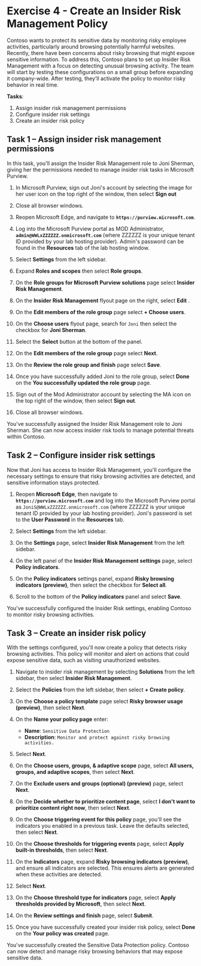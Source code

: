 # Exercise 4 - Create an Insider Risk Management Policy

Contoso wants to protect its sensitive data by monitoring risky employee activities, particularly around browsing potentially harmful websites. Recently, there have been concerns about risky browsing that might expose sensitive information. To address this, Contoso plans to set up Insider Risk Management with a focus on detecting unusual browsing activity. The team will start by testing these configurations on a small group before expanding it company-wide. After testing, they’ll activate the policy to monitor risky behavior in real time.

**Tasks**:

1. Assign insider risk management permissions
1. Configure insider risk settings
1. Create an insider risk policy

## Task 1 – Assign insider risk management permissions

In this task, you'll assign the Insider Risk Management role to Joni Sherman, giving her the permissions needed to manage insider risk tasks in Microsoft Purview.

1. In Microsoft Purview, sign out Joni's account by selecting the image for her user icon on the top right of the window, then select **Sign out**

1. Close all browser windows.

1. Reopen Microsoft Edge, and navigate to **`https://purview.microsoft.com`**.

1. Log into the Microsoft Purview portal as MOD Administrator, **`admin@WWLxZZZZZZ.onmicrosoft.com`** (where ZZZZZZ is your unique tenant ID provided by your lab hosting provider). Admin's password can be found in the **Resources** tab of the lab hosting window.

1. Select **Settings** from the left sidebar.

1. Expand **Roles and scopes** then select **Role groups**.

1. On the **Role groups for Microsoft Purview solutions** page select **Insider Risk Management**.

1. On the **Insider Risk Management** flyout page on the right, select **Edit** .

1. On the **Edit members of the role group** page select **+ Choose users**.

1. On the **Choose users** flyout page, search for `Joni` then select the checkbox for **Joni Sherman**.

1. Select the **Select** button at the bottom of the panel.

1. On the **Edit members of the role group** page select **Next**.

1. On the **Review the role group and finish** page select **Save**.

1. Once you have successfully added Joni to the role group, select **Done** on the **You successfully updated the role group** page.

1. Sign out of the Mod Administrator account by selecting the MA icon on the top right of the window, then select **Sign out**.

1. Close all browser windows.

You've successfully assigned the Insider Risk Management role to Joni Sherman. She can now access insider risk tools to manage potential threats within Contoso.

## Task 2 – Configure insider risk settings

Now that Joni has access to Insider Risk Management, you'll configure the necessary settings to ensure that risky browsing activities are detected, and sensitive information stays protected.

1. Reopen **Microsoft Edge**, then navigate to **`https://purview.microsoft.com`** and log into the Microsoft Purview portal as `JoniS@WWLxZZZZZZ.onmicrosoft.com` (where ZZZZZZ is your unique tenant ID provided by your lab hosting provider). Joni's password is set to the **User Password** in the **Resources** tab.

1. Select **Settings** from the left sidebar.

1. On the **Settings** page, select **Insider Risk Management** from the left sidebar.

1. On the left panel of the **Insider Risk Management settings** page, select **Policy indicators**.

1. On the **Policy indicators** settings panel, expand **Risky browsing indicators (preview)**, then select the checkbox for **Select all**.

1. Scroll to the bottom of the **Policy indicators** panel and select **Save**.

You've successfully configured the Insider Risk settings, enabling Contoso to monitor risky browsing activities.

## Task 3 – Create an insider risk policy

With the settings configured, you'll now create a policy that detects risky browsing activities. This policy will monitor and alert on actions that could expose sensitive data, such as visiting unauthorized websites.

1. Navigate to insider risk management by selecting **Solutions** from the left sidebar, then select **Insider Risk Management**.

1. Select the **Policies** from the left sidebar, then select **+ Create policy**.

1. On the **Choose a policy template** page select **Risky browser usage (preview)**, then select **Next**.

1. On the **Name your policy page** enter:

    - **Name**: `Sensitive Data Protection`
    - **Description**: `Monitor and protect against risky browsing activities.`

1. Select **Next**.

1. On the **Choose users, groups, & adaptive scope** page, select **All users, groups, and adaptive scopes**, then select **Next**.

1. On the **Exclude users and groups (optional) (preview)** page, select **Next**.

1. On the **Decide whether to prioritize content page**, select **I don't want to prioritize content right now**, then select **Next**.

1. On the **Choose triggering event for this policy** page, you'll see the indicators you enabled in a previous task. Leave the defaults selected, then select **Next**.

1. On the **Choose thresholds for triggering events** page, select **Apply built-in thresholds**, then select **Next**.

1. On the **Indicators** page, expand **Risky browsing indicators (preview)**, and ensure all indicators are selected. This ensures alerts are generated when these activities are detected.

1. Select **Next**.

1. On the **Choose threshold type for indicators** page, select **Apply thresholds provided by Microsoft**, then select **Next**.

1. On the **Review settings and finish** page, select **Submit**.

1. Once you have successfully created your insider risk policy, select **Done** on the **Your policy was created** page.

You've successfully created the Sensitive Data Protection policy. Contoso can now detect and manage risky browsing behaviors that may expose sensitive data.
